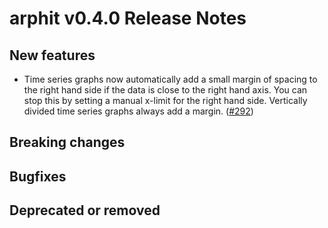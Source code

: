 # arphit v0.4.0 Release Notes

## New features

 * Time series graphs now automatically add a small margin of spacing to the right hand side
 if the data is close to the right hand axis. You can stop this by setting a manual x-limit
 for the right hand side. Vertically divided time series graphs always add a margin. 
 ([#292](https://github.com/angusmoore/arphit/pull/292))

## Breaking changes

## Bugfixes

## Deprecated or removed
